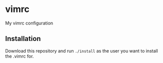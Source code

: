 vimrc
=====

My vimrc configuration

Installation
------------

Download this repository and run `./install` as the user you want to install the .vimrc for.
